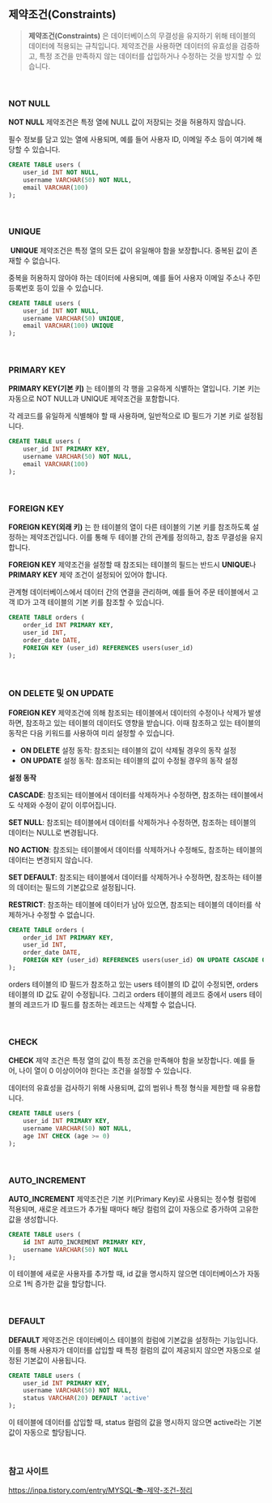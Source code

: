 ## 제약조건(Constraints)

> **제약조건(Constraints)** 은 데이터베이스의 무결성을 유지하기 위해 테이블의 데이터에 적용되는 규칙입니다. 제약조건을 사용하면 데이터의 유효성을 검증하고, 특정 조건을 만족하지 않는 데이터를 삽입하거나 수정하는 것을 방지할 수 있습니다.

<br>

### NOT NULL

**NOT NULL** 제약조건은 특정 열에 NULL 값이 저장되는 것을 허용하지 않습니다.

필수 정보를 담고 있는 열에 사용되며, 예를 들어 사용자 ID, 이메일 주소 등이 여기에 해당할 수 있습니다.

```sql
CREATE TABLE users (
    user_id INT NOT NULL,
    username VARCHAR(50) NOT NULL,
    email VARCHAR(100)
);
```

<br>

### UNIQUE

 **UNIQUE** 제약조건은 특정 열의 모든 값이 유일해야 함을 보장합니다. 중복된 값이 존재할 수 없습니다.

중복을 허용하지 않아야 하는 데이터에 사용되며, 예를 들어 사용자 이메일 주소나 주민등록번호 등이 있을 수 있습니다.

```sql
CREATE TABLE users (
    user_id INT NOT NULL,
    username VARCHAR(50) UNIQUE,
    email VARCHAR(100) UNIQUE
);
```

<br>

### PRIMARY KEY

**PRIMARY KEY(기본 키)** 는 테이블의 각 행을 고유하게 식별하는 열입니다. 기본 키는 자동으로 NOT NULL과 UNIQUE 제약조건을 포함합니다.

각 레코드를 유일하게 식별해야 할 때 사용하며, 일반적으로 ID 필드가 기본 키로 설정됩니다.

```sql
CREATE TABLE users (
    user_id INT PRIMARY KEY,
    username VARCHAR(50) NOT NULL,
    email VARCHAR(100)
);
```

<br>

### FOREIGN KEY

**FOREIGN KEY(외래 키)** 는 한 테이블의 열이 다른 테이블의 기본 키를 참조하도록 설정하는 제약조건입니다. 이를 통해 두 테이블 간의 관계를 정의하고, 참조 무결성을 유지합니다.

**FOREIGN KEY** 제약조건을 설정할 때 참조되는 테이블의 필드는 반드시 **UNIQUE**나 **PRIMARY KEY** 제약 조건이 설정되어 있어야 합니다.

관계형 데이터베이스에서 데이터 간의 연결을 관리하며, 예를 들어 주문 테이블에서 고객 ID가 고객 테이블의 기본 키를 참조할 수 있습니다.

```sql
CREATE TABLE orders (
    order_id INT PRIMARY KEY,
    user_id INT,
    order_date DATE,
    FOREIGN KEY (user_id) REFERENCES users(user_id)
);
```

<br>

### ON DELETE 및 ON UPDATE

**FOREIGN KEY** 제약조건에 의해 참조되는 테이블에서 데이터의 수정이나 삭제가 발생하면, 참조하고 있는 테이블의 데이터도 영향을 받습니다. 이때 참조하고 있는 테이블의 동작은 다음 키워드를 사용하여 미리 설정할 수 있습니다.

- **ON DELETE** 설정 동작: 참조되는 테이블의 값이 삭제될 경우의 동작 설정
- **ON UPDATE** 설정 동작: 참조되는 테이블의 값이 수정될 경우의 동작 설정

**설정 동작**

**CASCADE**: 참조되는 테이블에서 데이터를 삭제하거나 수정하면, 참조하는 테이블에서도 삭제와 수정이 같이 이루어집니다.

**SET NULL**: 참조되는 테이블에서 데이터를 삭제하거나 수정하면, 참조하는 테이블의 데이터는 NULL로 변경됩니다.

**NO ACTION**: 참조되는 테이블에서 데이터를 삭제하거나 수정해도, 참조하는 테이블의 데이터는 변경되지 않습니다.

**SET DEFAULT**: 참조되는 테이블에서 데이터를 삭제하거나 수정하면, 참조하는 테이블의 데이터는 필드의 기본값으로 설정됩니다.

**RESTRICT**: 참조하는 테이블에 데이터가 남아 있으면, 참조되는 테이블의 데이터를 삭제하거나 수정할 수 없습니다.

```sql
CREATE TABLE orders (
    order_id INT PRIMARY KEY,
    user_id INT,
    order_date DATE,
    FOREIGN KEY (user_id) REFERENCES users(user_id) ON UPDATE CASCADE ON DELETE RESTRICT
);
```

orders 테이블의 ID 필드가 참조하고 있는 users 테이블의 ID 값이 수정되면, orders 테이블의 ID 값도 같이 수정됩니다. 그리고 orders 테이블의 레코드 중에서 users 테이블의 레코드가 ID 필드를 참조하는 레코드는 삭제할 수 없습니다.

<br>

### CHECK

**CHECK** 제약 조건은 특정 열의 값이 특정 조건을 만족해야 함을 보장합니다. 예를 들어, 나이 열이 0 이상이어야 한다는 조건을 설정할 수 있습니다.

데이터의 유효성을 검사하기 위해 사용되며, 값의 범위나 특정 형식을 제한할 때 유용합니다.

```sql
CREATE TABLE users (
    user_id INT PRIMARY KEY,
    username VARCHAR(50) NOT NULL,
    age INT CHECK (age >= 0)
);
```

<br>

### AUTO_INCREMENT

 **AUTO_INCREMENT**  제약조건은 기본 키(Primary Key)로 사용되는 정수형 컬럼에 적용되며, 새로운 레코드가 추가될 때마다 해당 컬럼의 값이 자동으로 증가하여 고유한 값을 생성합니다.

```sql
CREATE TABLE users (
    id INT AUTO_INCREMENT PRIMARY KEY,
    username VARCHAR(50) NOT NULL
);
```

이 테이블에 새로운 사용자를 추가할 때, id 값을 명시하지 않으면 데이터베이스가 자동으로 1씩 증가한 값을 할당합니다.

<br>

### DEFAULT

**DEFAULT** 제약조건은 데이터베이스 테이블의 컬럼에 기본값을 설정하는 기능입니다. 이를 통해 사용자가 데이터를 삽입할 때 특정 컬럼의 값이 제공되지 않으면 자동으로 설정된 기본값이 사용됩니다.

```sql
CREATE TABLE users (
    user_id INT PRIMARY KEY,
    username VARCHAR(50) NOT NULL,
    status VARCHAR(20) DEFAULT 'active'
);

```

이 테이블에 데이터를 삽입할 때, status 컬럼의 값을 명시하지 않으면 active라는 기본값이 자동으로 할당됩니다.

<br>

### 참고 사이트

https://inpa.tistory.com/entry/MYSQL-📚-제약-조건-정리